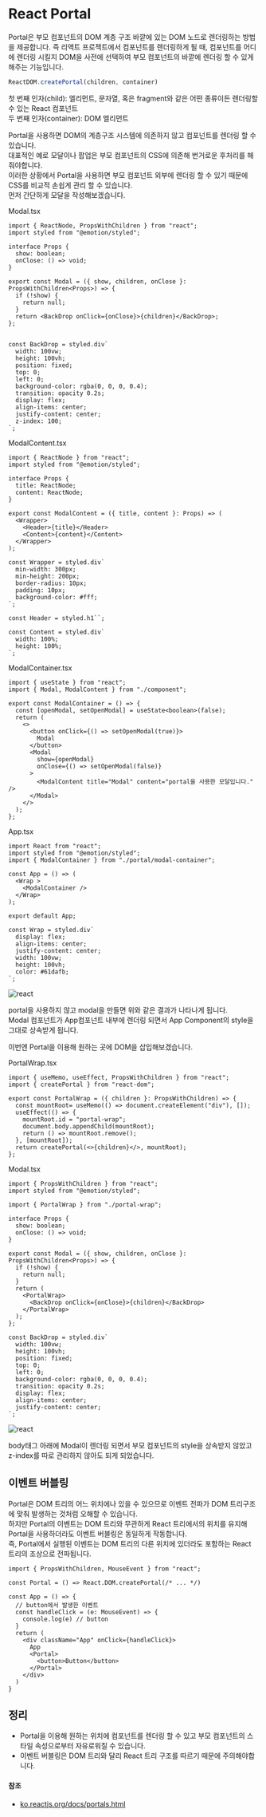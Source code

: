 # React Portal

Portal은 부모 컴포넌트의 DOM 계층 구조 바깥에 있는 DOM 노드로 렌더링하는 방법을 제공합니다. 즉 리액트 프로젝트에서 컴포넌트를 렌더링하게 될 때, 컴포넌트를 어디에 렌더링 시킬지 DOM을 사전에 선택하여 부모 컴포넌트의 바깥에 렌더링 할 수 있게 해주는 기능입니다.

```jsx
ReactDOM.createPortal(children, container)
```

첫 번째 인자(child): 엘리먼트, 문자열, 혹은 fragment와 같은 어떤 종류이든 렌더링할 수 있는 React 컴포넌트   
두 번째 인자(container): DOM 엘리먼트

Portal을 사용하면 DOM의 계층구조 시스템에 의존하지 않고 컴포넌트를 렌더링 할 수 있습니다.   
대표적인 예로 모달이나 팝업은 부모 컴포넌트의 CSS에 의존해 번거로운 후처리를 해줘야합니다.   
이러한 상황에서 Portal을 사용하면 부모 컴포넌트 외부에 렌더링 할 수 있기 때문에 CSS를 비교적 손쉽게 관리 할 수 있습니다.   
먼저 간단하게 모달을 작성해보겠습니다.

Modal.tsx
```tsx
import { ReactNode, PropsWithChildren } from "react";
import styled from "@emotion/styled";

interface Props {
  show: boolean;
  onClose: () => void;
}

export const Modal = ({ show, children, onClose }: PropsWithChildren<Props>) => {
  if (!show) {
    return null;
  }
  return <BackDrop onClick={onClose}>{children}</BackDrop>;
};


const BackDrop = styled.div`
  width: 100vw;
  height: 100vh;
  position: fixed;
  top: 0;
  left: 0;
  background-color: rgba(0, 0, 0, 0.4);
  transition: opacity 0.2s;
  display: flex;
  align-items: center;
  justify-content: center;
  z-index: 100;
`;

```

ModalContent.tsx
```tsx
import { ReactNode } from "react";
import styled from "@emotion/styled";

interface Props {
  title: ReactNode;
  content: ReactNode;
}

export const ModalContent = ({ title, content }: Props) => (
  <Wrapper>
    <Header>{title}</Header>
    <Content>{content}</Content>
  </Wrapper>
);

const Wrapper = styled.div`
  min-width: 300px;
  min-height: 200px;
  border-radius: 10px;
  padding: 10px;
  background-color: #fff;
`;

const Header = styled.h1``;

const Content = styled.div`
  width: 100%;
  height: 100%;
`;

```

ModalContainer.tsx

```tsx
import { useState } from "react";
import { Modal, ModalContent } from "./component";

export const ModalContainer = () => {
  const [openModal, setOpenModal] = useState<boolean>(false);
  return (
    <>
      <button onClick={() => setOpenModal(true)}>
        Modal
      </button>
      <Modal
        show={openModal}
        onClose={() => setOpenModal(false)}
      >
        <ModalContent title="Modal" content="portal을 사용한 모달입니다." />
      </Modal>
    </>
  );
};

```

App.tsx

```tsx
import React from "react";
import styled from "@emotion/styled";
import { ModalContainer } from "./portal/modal-container";

const App = () => (
  <Wrap >
    <ModalContainer />
  </Wrap>
);

export default App;

const Wrap = styled.div`
  display: flex;
  align-items: center;
  justify-content: center;
  width: 100vw;
  height: 100vh;
  color: #61dafb;
`;

```
![react](image/img.gif)

portal을 사용하지 않고 modal을 만들면 위와 같은 결과가 나타나게 됩니다.   
Modal 컴포넌트가 App컴포넌트 내부에 렌더링 되면서 App Component의 style을 그대로 상속받게 됩니다.   

이번엔 Portal을 이용해 원하는 곳에 DOM을 삽입해보겠습니다.

PortalWrap.tsx
```tsx
import { useMemo, useEffect, PropsWithChildren } from "react";
import { createPortal } from "react-dom";

export const PortalWrap = ({ children }: PropsWithChildren) => {
  const mountRoot= useMemo(() => document.createElement("div"), []);
  useEffect(() => {
    mountRoot.id = "portal-wrap";
    document.body.appendChild(mountRoot);
    return () => mountRoot.remove();
  }, [mountRoot]);
  return createPortal(<>{children}</>, mountRoot);
};

```

Modal.tsx

```tsx
import { PropsWithChildren } from "react";
import styled from "@emotion/styled";

import { PortalWrap } from "./portal-wrap";

interface Props {
  show: boolean;
  onClose: () => void;
}

export const Modal = ({ show, children, onClose }: PropsWithChildren<Props>) => {
  if (!show) {
    return null;
  }
  return (
    <PortalWrap>
      <BackDrop onClick={onClose}>{children}</BackDrop>
    </PortalWrap>
  );
};

const BackDrop = styled.div`
  width: 100vw;
  height: 100vh;
  position: fixed;
  top: 0;
  left: 0;
  background-color: rgba(0, 0, 0, 0.4);
  transition: opacity 0.2s;
  display: flex;
  align-items: center;
  justify-content: center;
`;

```

![react](image/img_1.gif)

body태그 아래에 Modal이 렌더링 되면서 부모 컴포넌트의 style을 상속받지 않았고 z-index를 따로 관리하지 않아도 되게 되었습니다.   

## 이벤트 버블링
Portal은 DOM 트리의 어느 위치에나 있을 수 있으므로 이벤트 전파가 DOM 트리구조에 맞춰 발생하는 것처럼 오해할 수 있습니다.   
하지만 Portal의 이벤트는 DOM 트리와 무관하게 React 트리에서의 위치를 유지해 Portal을 사용하더라도 이벤트 버블링은 동일하게 작동합니다.   
즉, Portal에서 실행된 이벤트는 DOM 트리의 다른 위치에 있더라도 포함하는 React 트리의 조상으로 전파됩니다.

```tsx
import { PropsWithChildren, MouseEvent } from "react";

const Portal = () => React.DOM.createPortal(/* ... */)

const App = () => {
  // button에서 발생한 이벤트
  const handleClick = (e: MouseEvent) => {
    console.log(e) // button
  }
  return (
    <div className="App" onClick={handleClick}>
      App
      <Portal>
        <button>Button</button>
      </Portal>
    </div>
  )
}
```

## 정리
- Portal을 이용해 원하는 위치에 컴포넌트를 렌더링 할 수 있고 부모 컴포넌트의 스타일 속성으로부터 자유로워질 수 있습니다.
- 이벤트 버블링은 DOM 트리와 달리 React 트리 구조를 따르기 때문에 주의해야합니다.

#### 참조
- [ko.reactjs.org/docs/portals.html](https://ko.reactjs.org/docs/portals.html)